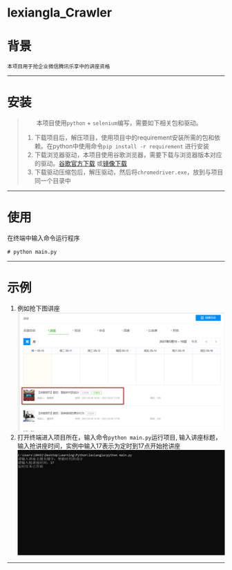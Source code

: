 # lexiangla_Crawler  

# 背景   
    本项目用于抢企业微信腾讯乐享中的讲座资格
---  

# 安装  
>　　本项目使用`python` + `selenium`编写，需要如下相关包和驱动。
> 1. 下载项目后，解压项目，使用项目中的requirement安装所需的包和依赖。在python中使用命令`pip install -r requirement` 进行安装
> 2. 下载浏览器驱动，本项目使用谷歌浏览器，需要下载与浏览器版本对应的驱动。[谷歌官方下载](https://chromedriver.chromium.org/downloads) 或[镜像下载](https://npm.taobao.org/mirrors/chromedriver)
> 3. 下载驱动压缩包后，解压驱动，然后将`chromedriver.exe`，放到与项目同一个目录中
--- 

# 使用  
在终端中输入命令运行程序
```angular2html
# python main.py
```
---  

# 示例  
1. 例如抢下图讲座
![代抢讲座图片](./images/示例1.png)
2. 打开终端进入项目所在，输入命令`python main.py`运行项目, 输入讲座标题，输入抢讲座时间，实例中输入17表示为定时到17点开始抢讲座
![运行图片](./images/示例2.png)  
---  


